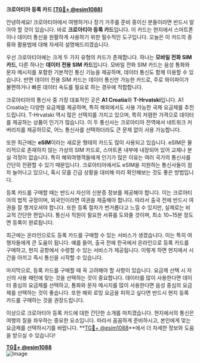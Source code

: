 **크로아티아 등록 카드 [[TG💪+ @esim1088](https://t.me/s/esim1088)]**

안녕하세요! 크로아티아에서 여행하거나 장기 거주를 준비 중이신 분들이라면 반드시 알아야 할 것이 있습니다. 바로 **크로아티아 등록 카드**입니다. 이 카드는 현지에서 스마트폰이나 데이터 통신을 원활하게 사용하기 위한 필수적인 도구입니다. 오늘은 이 카드의 종류와 활용법에 대해 자세히 설명해드리겠습니다.

우선 크로아티아에는 크게 두 가지 유형의 카드가 존재합니다. 하나는 **모바일 전화 SIM 카드**, 다른 하나는 **데이터 전용 SIM 카드**입니다. 모바일 전화 SIM 카드는 음성 통화와 문자 메시지를 포함한 기본적인 통신 기능을 제공하며, 데이터 통신도 함께 이용할 수 있습니다. 반면 데이터 전용 SIM 카드는 데이터 통신만 가능한 카드로, 주로 와이파이가 불편하거나 빠른 데이터 속도를 필요로 하는 경우에 적합합니다.

크로아티아의 통신사 중 가장 대표적인 곳은 **A1 Croatia**와 **T-Hrvatski**입니다. A1 Croatia는 다양한 요금제를 제공하며, 특히 해외에서도 사용 가능한 국제 요금제를 추천드립니다. T-Hrvatski 역시 많은 선택지를 가지고 있으며, 특히 저렴한 가격으로 데이터를 제공하는 상품이 인기가 많습니다. 이 두 통신사는 크로아티아 전역에서 네트워크 커버리지를 제공하므로, 어느 통신사를 선택하더라도 큰 문제 없이 사용 가능합니다.

또한 최근에는 **eSIM**이라는 새로운 형태의 카드도 많이 사용되고 있습니다. eSIM은 물리적으로 존재하지 않는 가상의 SIM 카드로, 스마트폰 내부에 내장되어 있어 교체나 분실 걱정이 없습니다. 특히 해외여행객들에게 인기가 많은 이유는 여러 국가의 통신사를 간단히 전환할 수 있기 때문입니다. 크로아티아에서도 eSIM을 지원하는 통신사들이 점차 늘어나고 있으니, 혹시 모를 긴급 상황을 대비해 미리 확인해보는 것도 좋은 방법입니다.

등록 카드를 구매할 때는 반드시 자신의 신분증 정보를 제공해야 합니다. 이는 크로아티아의 법적 규정이며, 외국인이라면 여권을 제출해야 합니다. 따라서 출국 전에 반드시 여권을 잘 챙겨오셔야 합니다. 또한 등록 절차가 번거롭다고 느낄 수 있지만, 실제로는 비교적 간단한 편입니다. 통신사 직원이 필요한 서류를 도와줄 것이며, 최소 10~15분 정도면 등록이 완료됩니다.

최근에는 온라인으로도 등록 카드를 구매할 수 있는 서비스가 생겼습니다. 이는 특히 여행자들에게 큰 도움이 됩니다. 예를 들어, 출국 전에 한국에서 온라인으로 등록 카드를 구매하고, 현지 공항에서 수령할 수 있는 서비스가 제공됩니다. 이렇게 하면 현지에서 시간을 아끼고 즉시 통신을 시작할 수 있습니다.

마지막으로, 등록 카드를 구매할 때 꼭 고려해야 할 사항이 있습니다. 요금제 선택 시 자신의 사용 패턴에 맞는 것을 선택하는 것이 중요합니다. 데이터를 많이 사용한다면 데이터 중심의 요금제를 선택하고, 통화와 문자 메시지를 많이 사용한다면 음성 중심의 요금제를 선택하는 것이 좋습니다. 또한 해외 로밍 요금을 피하고 싶다면 반드시 현지 등록 카드를 구매하는 것을 권장드립니다.

이상으로 크로아티아 등록 카드에 대한 간단한 소개를 마치겠습니다. 현지에서의 통신은 여행의 질을 좌우하는 중요한 요소입니다. 따라서 꼼꼼하게 준비하시고, 본인에게 맞는 요금제를 선택하시기를 바랍니다. **[TG💪+ @esim1088](https://t.me/s/esim1088)**에서 더 자세한 정보와 도움을 받으실 수 있습니다!

**[TG💪+ @esim1088](https://t.me/s/esim1088)**  
![Image](https://i.postimg.cc/Y0z9fWf4/image.png)